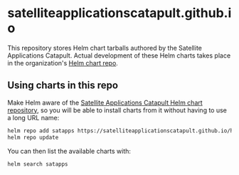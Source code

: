 # satelliteapplicationscatapult.github.io

This repository stores Helm chart tarballs authored by the Satellite Applications Catapult. Actual development of these Helm charts takes place in the organization's [Helm chart repo](https://github.com/SatelliteApplicationsCatapult/helm-charts).

## Using charts in this repo

Make Helm aware of the [Satellite Applications Catapult Helm chart repository](https://satelliteapplicationscatapult.github.io/helm-charts/), so you will be able to install charts from it without having to use a long URL name:

```bash
helm repo add satapps https://satelliteapplicationscatapult.github.io/helm-charts
helm repo update
```

You can then list the available charts with:

```bash
helm search satapps
```
